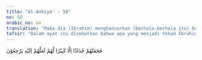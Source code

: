```yaml
---
title: "Al-Anbiya' - 58"
no: 58
arabic_no: ٥٨
translation: "Maka dia (Ibrahim) menghancurkan (berhala-berhala itu) berkeping-keping, kecuali yang terbesar (induknya); agar mereka kembali (untuk bertanya) kepadanya."
tafsir: "Dalam ayat ini disebutkan bahwa apa yang menjadi tekad Ibrahim itu untuk memanfaatkan perayaan besar itu untuk menghancurkan patung-patung itu benar-benar dilaksanakannya, sehingga sepeninggal kaumnya, patung-patung itu dirusaknya sehingga hancur berkeping-keping, kecuali sebuah patung yang terbesar. Patung itu tidak dirusaknya, karena ia berharap bila mereka kembali ke sana dan bertanya kepadanya tentang siapa orang yang merusak patung-patung yang lain itu, maka ia akan menyuruh mereka bertanya kepada patung yang terbesar itu, yang tentu saja tidak dapat menjawab pertanyaan mereka."
---
```

فَجَعَلَهُمْ جُذَاذًا اِلَّا كَبِيْرًا لَّهُمْ لَعَلَّهُمْ اِلَيْهِ يَرْجِعُوْنَ 